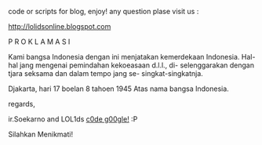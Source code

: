code or scripts for blog, enjoy!
any question plase visit us :

http://lolidsonline.blogspot.com



P R O K L A M A S I

Kami bangsa Indonesia dengan ini menjatakan kemerdekaan
Indonesia.
Hal-hal jang mengenai pemindahan kekoeasaan d.l.l., di-
selenggarakan dengan tjara seksama dan dalam tempo jang se-
singkat-singkatnja.

Djakarta, hari 17 boelan 8 tahoen 1945
Atas nama bangsa Indonesia.


regards,

ir.Soekarno and LOL1ds [c0de g00gle!](thankz.md) :P


Silahkan Menikmati!